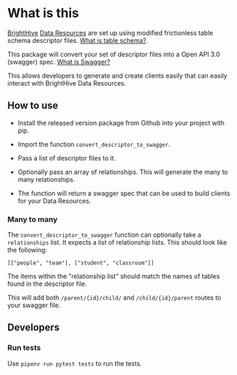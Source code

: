 # What is this

[BrightHive](https://brighthive.io/) [Data Resources](https://github.com/brighthive/data-resource-generator) are set up using modified frictionless table schema descriptor files. [What is table schema?](https://frictionlessdata.io/specs/table-schema/).

This package will convert your set of descriptor files into a Open API 3.0 (swagger) spec. [What is Swagger?](https://swagger.io/docs/specification/about/)

This allows developers to generate and create clients easily that can easily interact with BrightHive Data Resources.

## How to use

- Install the released version package from Github into your project with pip.

- Import the function `convert_descriptor_to_swagger`.

- Pass a list of descriptor files to it.

- Optionally pass an array of relationships. This will generate the many to many relationships.

- The function will return a swagger spec that can be used to build clients for your Data Resources.

### Many to many

The `convert_descriptor_to_swagger` function can optionally take a `relationships` list. It expects a list of relationship lists. This should look like the following:

`[["people", "team"], ["student", "classroom"]]`

The items within the "relationship list" should match the names of tables found in the descriptor file.

This will add both `/parent/{id}/child/` and `/child/{id}/parent` routes to your swagger file.

## Developers

### Run tests

Use `pipenv run pytest tests` to run the tests.
